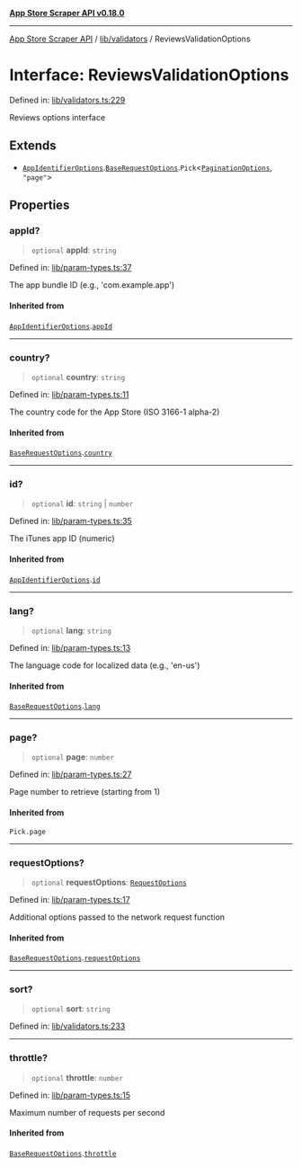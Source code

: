 [**App Store Scraper API v0.18.0**](../../../README.md)

***

[App Store Scraper API](../../../modules.md) / [lib/validators](../README.md) / ReviewsValidationOptions

# Interface: ReviewsValidationOptions

Defined in: [lib/validators.ts:229](https://github.com/facundoolano/app-store-scraper/blob/7e1baf8350e9d5936df88e03bdbb2e2ecea26d48/lib/validators.ts#L229)

Reviews options interface

## Extends

- [`AppIdentifierOptions`](../../param-types/interfaces/AppIdentifierOptions.md).[`BaseRequestOptions`](../../param-types/interfaces/BaseRequestOptions.md).`Pick`\<[`PaginationOptions`](../../param-types/interfaces/PaginationOptions.md), `"page"`\>

## Properties

### appId?

> `optional` **appId**: `string`

Defined in: [lib/param-types.ts:37](https://github.com/facundoolano/app-store-scraper/blob/7e1baf8350e9d5936df88e03bdbb2e2ecea26d48/lib/param-types.ts#L37)

The app bundle ID (e.g., 'com.example.app')

#### Inherited from

[`AppIdentifierOptions`](../../param-types/interfaces/AppIdentifierOptions.md).[`appId`](../../param-types/interfaces/AppIdentifierOptions.md#appid)

***

### country?

> `optional` **country**: `string`

Defined in: [lib/param-types.ts:11](https://github.com/facundoolano/app-store-scraper/blob/7e1baf8350e9d5936df88e03bdbb2e2ecea26d48/lib/param-types.ts#L11)

The country code for the App Store (ISO 3166-1 alpha-2)

#### Inherited from

[`BaseRequestOptions`](../../param-types/interfaces/BaseRequestOptions.md).[`country`](../../param-types/interfaces/BaseRequestOptions.md#country)

***

### id?

> `optional` **id**: `string` \| `number`

Defined in: [lib/param-types.ts:35](https://github.com/facundoolano/app-store-scraper/blob/7e1baf8350e9d5936df88e03bdbb2e2ecea26d48/lib/param-types.ts#L35)

The iTunes app ID (numeric)

#### Inherited from

[`AppIdentifierOptions`](../../param-types/interfaces/AppIdentifierOptions.md).[`id`](../../param-types/interfaces/AppIdentifierOptions.md#id)

***

### lang?

> `optional` **lang**: `string`

Defined in: [lib/param-types.ts:13](https://github.com/facundoolano/app-store-scraper/blob/7e1baf8350e9d5936df88e03bdbb2e2ecea26d48/lib/param-types.ts#L13)

The language code for localized data (e.g., 'en-us')

#### Inherited from

[`BaseRequestOptions`](../../param-types/interfaces/BaseRequestOptions.md).[`lang`](../../param-types/interfaces/BaseRequestOptions.md#lang)

***

### page?

> `optional` **page**: `number`

Defined in: [lib/param-types.ts:27](https://github.com/facundoolano/app-store-scraper/blob/7e1baf8350e9d5936df88e03bdbb2e2ecea26d48/lib/param-types.ts#L27)

Page number to retrieve (starting from 1)

#### Inherited from

`Pick.page`

***

### requestOptions?

> `optional` **requestOptions**: [`RequestOptions`](../../utils/http-client/interfaces/RequestOptions.md)

Defined in: [lib/param-types.ts:17](https://github.com/facundoolano/app-store-scraper/blob/7e1baf8350e9d5936df88e03bdbb2e2ecea26d48/lib/param-types.ts#L17)

Additional options passed to the network request function

#### Inherited from

[`BaseRequestOptions`](../../param-types/interfaces/BaseRequestOptions.md).[`requestOptions`](../../param-types/interfaces/BaseRequestOptions.md#requestoptions)

***

### sort?

> `optional` **sort**: `string`

Defined in: [lib/validators.ts:233](https://github.com/facundoolano/app-store-scraper/blob/7e1baf8350e9d5936df88e03bdbb2e2ecea26d48/lib/validators.ts#L233)

***

### throttle?

> `optional` **throttle**: `number`

Defined in: [lib/param-types.ts:15](https://github.com/facundoolano/app-store-scraper/blob/7e1baf8350e9d5936df88e03bdbb2e2ecea26d48/lib/param-types.ts#L15)

Maximum number of requests per second

#### Inherited from

[`BaseRequestOptions`](../../param-types/interfaces/BaseRequestOptions.md).[`throttle`](../../param-types/interfaces/BaseRequestOptions.md#throttle)
